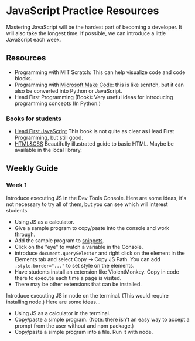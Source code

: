 # JavaScript Practice Resources

Mastering JavaScript will be the hardest part of becoming a developer. It will also take the longest time. If possible, we can introduce a little JavaScript each week.

## Resources

* Programming with MIT Scratch: This can help visualize code and code blocks.
* Programming with [Microsoft Make Code](https://www.microsoft.com/en-us/makecode/teach): this is like scratch, but it can also be converted into Python or JavaScript.
* Head First Programming (Book): Very useful ideas for introducing programming concepts (In Python.)

### Books for students

* [Head First JavaScript](https://books.google.com.tw/books/about/Head_First_JavaScript_Programming.html?id=GhssAwAAQBAJ&source=kp_book_description&redir_esc=y) This book is not quite as clear as Head First Programming, but still good.
* [HTML&CSS](https://www.google.com.tw/books/edition/HTML_and_CSS/aGjaBTbT0o0C) Beautifully illustrated guide to basic HTML. Maybe be available in the local library.

## Weekly Guide

### Week 1

Introduce executing JS in the Dev Tools Console. Here are some ideas, it's not necessary to try all of them, but you can see which will interest students.

* Using JS as a calculator.
* Give a sample program to copy/paste into the console and work through. 
* Add the sample program to [snippets](https://developer.chrome.com/docs/devtools/javascript/snippets#open).
* Click on the "eye" to watch a variable in the Console.
* introduce `document.querySelector` and right click on the element in the Elements tab and select Copy -> Copy JS Path. You can add `.style.border="..."` to set style on the elements.
* Have students install an extension like ViolentMonkey. Copy in code there to execute each time a page is visited.
* There may be other extensions that can be installed.

Introduce executing JS in node on the terminal. (This would require installing node.) Here are some ideas...

* Using JS as a calculator in the terminal.
* Copy/paste a simple program. (Note: there isn't an easy way to accept a prompt from the user without and npm package.)
* Copy/paste a simple program into a file. Run it with node.
